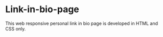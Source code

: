 # Link-in-bio-page
This web responsive personal link in bio page is developed in HTML and CSS only.
